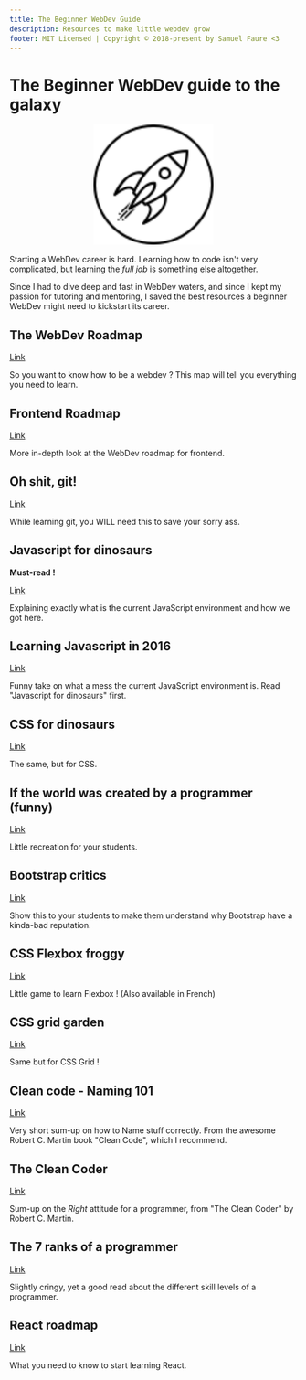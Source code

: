 ```yaml
---
title: The Beginner WebDev Guide
description: Resources to make little webdev grow
footer: MIT Licensed | Copyright © 2018-present by Samuel Faure <3
---
```

# The Beginner WebDev guide to the galaxy

<div style="text-align:center"><img style="width: 15em;" src="./assets/rocket.svg"/></div>

Starting a WebDev career is hard. Learning how to code isn't very complicated, but learning the *full job* is something else altogether.

Since I had to dive deep and fast in WebDev waters, and since I kept my passion for tutoring and mentoring, I saved the best resources a beginner WebDev might need to kickstart its career.

## The WebDev Roadmap

[Link](https://github.com/kamranahmedse/developer-roadmap)

So you want to know how to be a webdev ? This map will tell you everything you need to learn.

## Frontend Roadmap

[Link](https://medium.com/tech-tajawal/modern-frontend-developer-in-2018-4c2072fa2b9c)

More in-depth look at the WebDev roadmap for frontend.

## Oh shit, git!

[Link](http://ohshitgit.com/)

While learning git, you WILL need this to save your sorry ass.

## Javascript for dinosaurs

**Must-read !**

[Link](https://medium.com/the-node-js-collection/modern-javascript-explained-for-dinosaurs-f695e9747b70) 

Explaining exactly what is the current JavaScript environment and how we got here.

## Learning Javascript in 2016

[Link](https://hackernoon.com/how-it-feels-to-learn-javascript-in-2016-d3a717dd577f)

Funny take on what a mess the current JavaScript environment is. Read "Javascript for dinosaurs" first.

## CSS for dinosaurs

[Link](https://medium.com/actualize-network/modern-css-explained-for-dinosaurs-5226febe3525)

The same, but for CSS.

## If the world was created by a programmer (funny)

[Link](https://blog.toggl.com/world-created-programmer/)

Little recreation for your students.

## Bootstrap critics

[Link](http://adventurega.me/bootstrap/)

Show this to your students to make them understand why Bootstrap have a kinda-bad reputation.

## CSS Flexbox froggy

[Link](https://flexboxfroggy.com/)

Little game to learn Flexbox ! (Also available in French)

## CSS grid garden

[Link](https://cssgridgarden.com/)

Same but for CSS Grid !

## Clean code - Naming 101

[Link](https://github.com/ftopia/spawncamping-octo-tyrion/blob/master/clean_code/c02_meaningful_names/README.md)

Very short sum-up on how to Name stuff correctly. From the awesome Robert C. Martin book "Clean Code", which I recommend.

## The Clean Coder

[Link](https://gaston.life/books/clean-coder/)

Sum-up on the *Right* attitude for a programmer, from "The Clean Coder" by Robert C. Martin.

## The 7 ranks of a programmer

[Link](https://dev.to/lpasqualis/7-ranks-of-coderhood-coder-programmer-computer-scientist-developer-engineer-architect-eca)

Slightly cringy, yet a good read about the different skill levels of a programmer.

## React roadmap

[Link](https://medium.freecodecamp.org/learning-react-roadmap-from-scratch-to-advanced-bff7735531b6)

What you need to know to start learning React.